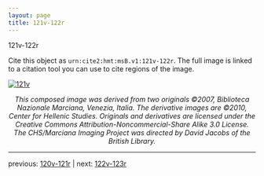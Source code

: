 ```yaml
---
layout: page
title: 121v-122r
---
```


121v-122r

Cite this object as `urn:cite2:hmt:msB.v1:121v-122r`. The full image is linked to a citation tool you can use to cite regions of the image.

[![121v](http://www.homermultitext.org/iipsrv?IIIF=/project/homer/pyramidal/deepzoom/hmt/vbbifolio/v1/vb_121v_122r.tif/full/800,/0/default.jpg)](http://www.homermultitext.org/ict2/?urn=urn:cite2:hmt:vbbifolio.v1:vb_121v_122r) 

<p style="text-align: center; font-style: italic;">This composed image was derived from two originals ©2007, Biblioteca Nazionale Marciana, Venezia, Italia. The derivative images are ©2010, Center for Hellenic Studies. Originals and derivatives are licensed under the Creative Commons Attribution-Noncommercial-Share Alike 3.0 License. The CHS/Marciana Imaging Project was directed by David Jacobs of the British Library.</p>

---

previous: [120v-121r](../120v-121r/) | next: [122v-123r](../122v-123r/)
